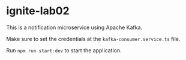# ignite-lab02

This is a notification microservice using Apache Kafka. 

Make sure to set the credentials at the `kafka-consumer.service.ts` file.

Run `npm run start:dev` to start the application.
